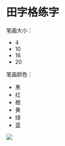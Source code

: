 # 田字格练字
笔画大小：
<ul>
  <li>4</li>
  <li>10</li>
  <li>16</li>
  <li>20</li>
</ul>

笔画颜色：
<ul>
  <li>黑</li>
  <li>红</li>
  <li>橙</li>
  <li>黄</li>
  <li>绿</li>
  <li>蓝</li>
</ul>
<img src="http://www.603030.com/GraphBed/canvas.png">
